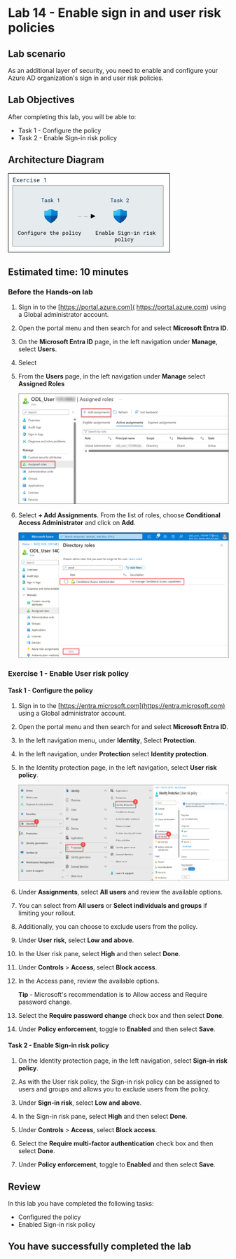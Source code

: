 # Lab 14 - Enable sign in and user risk policies

## Lab scenario

As an additional layer of security, you need to enable and configure your Azure AD organization's sign in and user risk policies.

## Lab Objectives

After completing this lab, you will be able to:
- Task 1 - Configure the policy
- Task 2 - Enable Sign-in risk policy

## Architecture Diagram

![Screen image displaying the New Group page with Group type, Group name, Owners, and Members highlighted](./media/arch14.png)

## Estimated time: 10 minutes

### Before the Hands-on lab

1. Sign in to the [https://portal.azure.com]( https://portal.azure.com) using a Global administrator account.

2. Open the portal menu and then search for and select **Microsoft Entra ID**.

3. On the **Microsoft Entra ID** page, in the left navigation under **Manage**, select **Users**.

4. Select <inject key="AzureAdUserEmail"></inject> 

5. From the **Users** page, in the left navigation under **Manage** select **Assigned Roles**

   ![Screen image displaying the User risk policy page and highlighted browsing path](./media/assigned-roles.png)

6. Select **+ Add Assignments**. From the list of roles, choose **Conditional Access Administrator** and click on **Add**.
 
   ![Screen image displaying the User risk policy page and highlighted browsing path](./media/assign2.png)

### Exercise 1 - Enable User risk policy

#### Task 1 - Configure the policy

1. Sign in to the [https://entra.microsoft.com](https://entra.microsoft.com) using a Global administrator account.

2. Open the portal menu and then search for and select **Microsoft Entra ID**.

3. In the left navigation menu, under **Identity**, Select **Protection**.

4. In the left navigation, under **Protection** select **Identity protection**.

5. In the Identity protection page, in the left navigation, select **User risk policy**.

    ![Screen image displaying the User risk policy page and highlighted browsing path](./media/Protection2.png)

7. Under **Assignments**, select **All users** and review the available options.

8. You can select from **All users** or **Select individuals and groups** if limiting your rollout.

9. Additionally, you can choose to exclude users from the policy.

10. Under **User risk**, select **Low and above**.

11. In the User risk pane, select **High** and then select **Done**.

12. Under **Controls** > **Access**, select **Block access**.

13. In the Access pane, review the available options.

    **Tip** - Microsoft's recommendation is to Allow access and Require password change.

14. Select the **Require password change** check box and then select **Done**.

15. Under **Policy enforcement**, toggle to  **Enabled** and then select **Save**.

#### Task 2 - Enable Sign-in risk policy

1. On the Identity protection page, in the left navigation, select **Sign-in risk policy**.

2. As with the User risk policy, the Sign-in risk policy can be assigned to users and groups and allows you to exclude users from the policy.

3. Under **Sign-in risk**, select **Low and above**.

4. In the Sign-in risk pane, select **High** and then select **Done**.

5. Under **Controls** > **Access**, select **Block access**.

6. Select the **Require multi-factor authentication** check box and then select **Done**.

7. Under **Policy enforcement**,  toggle to  **Enabled** and then select **Save**.

## Review

In this lab you have completed the following tasks:

- Configured the policy
- Enabled Sign-in risk policy

## You have successfully completed the lab

